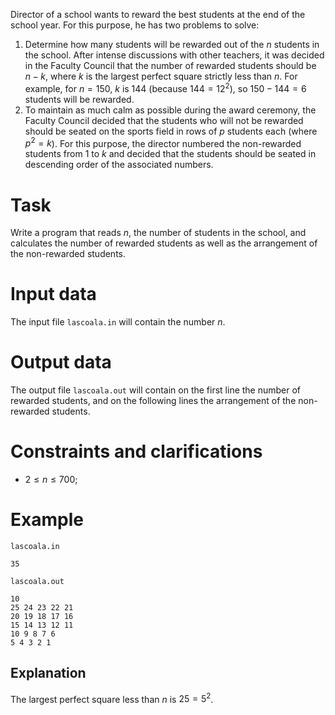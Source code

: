 Director of a school wants to reward the best students at the end of the school year. For this purpose, he has two problems to solve:

1. Determine how many students will be rewarded out of the $n$ students in the school. After intense discussions with other teachers, it was decided in the Faculty Council that the number of rewarded students should be $n - k$, where $k$ is the largest perfect square strictly less than $n$. For example, for $n = 150$, $k$ is $144$ (because $144 = 12^2$), so $150 - 144 = 6$ students will be rewarded.
2. To maintain as much calm as possible during the award ceremony, the Faculty Council decided that the students who will not be rewarded should be seated on the sports field in rows of $p$ students each (where $p^2 = k$). For this purpose, the director numbered the non-rewarded students from $1$ to $k$ and decided that the students should be seated in descending order of the associated numbers.

# Task

Write a program that reads $n$, the number of students in the school, and calculates the number of rewarded students as well as the arrangement of the non-rewarded students.

# Input data

The input file `lascoala.in` will contain the number $n$.

# Output data

The output file `lascoala.out` will contain on the first line the number of rewarded students, and on the following lines the arrangement of the non-rewarded students.

# Constraints and clarifications

* $2 \leq n \leq 700$;

# Example

`lascoala.in`
```
35
```

`lascoala.out`
```
10
25 24 23 22 21
20 19 18 17 16
15 14 13 12 11
10 9 8 7 6
5 4 3 2 1
```

## Explanation

The largest perfect square less than $n$ is $25 = 5^2$.